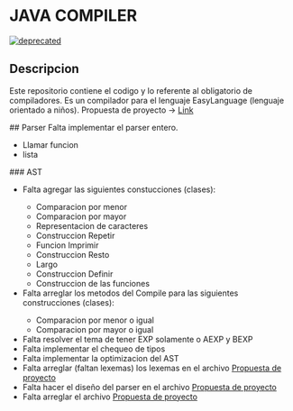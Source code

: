 # JAVA COMPILER
[![deprecated](https://img.shields.io/badge/stablility-deprecated-yellow)](https://img.shields.io/badge/stablility-deprecated-yellow)
## Descripcion
Este repositorio contiene el codigo y lo referente al obligatorio de compiladores.
Es un compilador para el lenguaje EasyLanguage (lenguaje orientado a niños).
Propuesta de proyecto -> <a href="Propuesta_de_proyecto.md">Link</a>
<p>
## Parser
Falta implementar el parser entero.
<ul>
	<li>Llamar funcion</li>
	<li>lista</li>
</ul>
<p>
### AST
<ul>
	<li>Falta agregar las siguientes constucciones (clases):</li>
		<ul>
		  <li>Comparacion por menor</li>
		  <li>Comparacion por mayor</li>
		  <li>Representacion de caracteres</li>
		  <li>Construccion Repetir</li>
		  <li>Funcion Imprimir</li>
		  <li>Construccion Resto</li>
		  <li>Largo</li>
		  <li>Construccion Definir</li>
		  <li>Construccion de las funciones</li>
		</ul>
	<li>Falta arreglar los metodos del Compile para las siguientes construcciones (clases):</li>
		<ul>
		  <li>Comparacion por menor o igual</li>
		  <li>Comparacion por mayor o igual</li>
		</ul>
	<li>Falta resolver el tema de tener EXP solamente o AEXP y BEXP</li>
	<li>Falta implementar el chequeo de tipos</li>
	<li>Falta implementar la optimizacion del AST</li>
	<li>Falta arreglar (faltan lexemas) los lexemas en el archivo <a href="Propuesta_de_proyecto.md"> Propuesta de proyecto </a></li>
	<li>Falta hacer el diseño del parser en el archivo <a href="Propuesta_de_proyecto.md"> Propuesta de proyecto </a></li>
	<li>Falta arreglar el archivo <a href="Propuesta_de_proyecto.md"> Propuesta de proyecto </a></li>
</ul>
